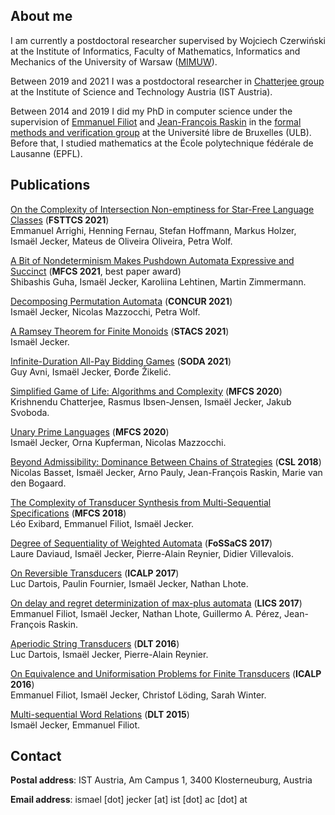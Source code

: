 ## About me

I am currently a postdoctoral researcher supervised by Wojciech Czerwiński
at the Institute of Informatics,
Faculty of Mathematics, Informatics and Mechanics of the University of Warsaw ([MIMUW](https://www.mimuw.edu.pl/en)).

Between 2019 and 2021 I was a postdoctoral researcher in [Chatterjee group](https://ist.ac.at/en/research/chatterjee-group/) at the Institute of Science and Technology Austria (IST Austria).

Between 2014 and 2019 I did my PhD in computer science under the supervision of [Emmanuel Filiot](https://di.ulb.ac.be/verif/filiot/) and [Jean-François Raskin](http://di.ulb.ac.be/verif/jfr/) in the [formal methods and verification group](https://di.ulb.ac.be/verif/index-en.html) at the Université libre de Bruxelles (ULB).  
Before that, I studied mathematics at the École polytechnique fédérale de Lausanne (EPFL).

<!---
## Slides used for my CNRS application

<a href="/Downloads/Jecker.pdf" download="download">Download My Slides</a>
--->

## Publications

[On the Complexity of Intersection Non-emptiness for Star-Free Language Classes](https://drops.dagstuhl.de/opus/volltexte/2021/15545/pdf/LIPIcs-FSTTCS-2021-34.pdf) (**FSTTCS 2021**)  
Emmanuel Arrighi, Henning Fernau, Stefan Hoffmann, Markus Holzer, Ismaël Jecker, Mateus de Oliveira Oliveira, Petra Wolf.

[A Bit of Nondeterminism Makes Pushdown Automata Expressive and Succinct](https://drops.dagstuhl.de/opus/volltexte/2021/14493/pdf/LIPIcs-MFCS-2021-53.pdf) (**MFCS 2021**, best paper award)  
Shibashis Guha, Ismaël Jecker, Karoliina Lehtinen, Martin Zimmermann.

[Decomposing Permutation Automata](https://drops.dagstuhl.de/opus/volltexte/2021/14395/pdf/LIPIcs-CONCUR-2021-18.pdf) (**CONCUR 2021**)  
Ismaël Jecker, Nicolas Mazzocchi, Petra Wolf.

[A Ramsey Theorem for Finite Monoids](https://drops.dagstuhl.de/opus/volltexte/2021/13689/pdf/LIPIcs-STACS-2021-44.pdf) (**STACS 2021**)  
Ismaël Jecker.

[Infinite-Duration All-Pay Bidding Games](https://arxiv.org/pdf/2005.06636.pdf) (**SODA 2021**)  
Guy Avni, Ismaël Jecker, Ðorđe Žikelić.

[Simplified Game of Life: Algorithms and Complexity](https://arxiv.org/pdf/2007.02894.pdf) (**MFCS 2020**)  
Krishnendu Chatterjee, Rasmus Ibsen-Jensen, Ismaël Jecker, Jakub Svoboda.

[Unary Prime Languages](https://drops.dagstuhl.de/opus/volltexte/2020/12717/pdf/LIPIcs-MFCS-2020-51.pdf) (**MFCS 2020**)  
Ismaël Jecker, Orna Kupferman, Nicolas Mazzocchi.

[Beyond Admissibility: Dominance Between Chains of Strategies](https://arxiv.org/pdf/1805.11608.pdf) (**CSL 2018**)  
Nicolas Basset, Ismaël Jecker, Arno Pauly, Jean-François Raskin, Marie van den Bogaard.

[The Complexity of Transducer Synthesis from Multi-Sequential Specifications](https://arxiv.org/pdf/1905.03560.pdf) (**MFCS 2018**)  
Léo Exibard, Emmanuel Filiot, Ismaël Jecker.

[Degree of Sequentiality of Weighted Automata](https://arxiv.org/pdf/1701.04632.pdf) (**FoSSaCS 2017**)  
Laure Daviaud, Ismaël Jecker, Pierre-Alain Reynier, Didier Villevalois.

[On Reversible Transducers](https://arxiv.org/pdf/1702.07157.pdf) (**ICALP 2017**)  
Luc Dartois, Paulin Fournier, Ismaël Jecker, Nathan Lhote.

[On delay and regret determinization of max-plus automata](https://arxiv.org/pdf/1701.02903.pdf) (**LICS 2017**)  
Emmanuel Filiot, Ismaël Jecker, Nathan Lhote, Guillermo A. Pérez, Jean-François Raskin.

[Aperiodic String Transducers](https://arxiv.org/pdf/1506.04059.pdf) (**DLT 2016**)  
Luc Dartois, Ismaël Jecker, Pierre-Alain Reynier.

[On Equivalence and Uniformisation Problems for Finite Transducers](https://arxiv.org/pdf/1602.08565.pdf) (**ICALP 2016**)  
Emmanuel Filiot, Ismaël Jecker, Christof Löding, Sarah Winter.

[Multi-sequential Word Relations](https://arxiv.org/pdf/1504.03864.pdf) (**DLT 2015**)  
Ismaël Jecker, Emmanuel Filiot.

## Contact
**Postal address**: IST Austria, Am Campus 1, 3400 Klosterneuburg, Austria

**Email address**: ismael \[dot\] jecker \[at\] ist \[dot\] ac \[dot\] at
